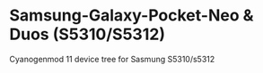 Samsung-Galaxy-Pocket-Neo & Duos (S5310/S5312)
==============================================

Cyanogenmod 11 device tree for Sasmung S5310/s5312